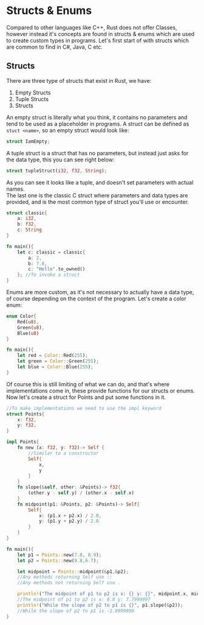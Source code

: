 # Structs & Enums

Compared to other languages like C++, Rust does not offer Classes, however instead it's concepts are 
found in structs & enums which are used to create custom types in programs. Let's first start of with structs 
which are common to find in C#, Java, C etc. 

## Structs 
There are three type of structs that exist in Rust, we have: 
1. Empty Structs 
2. Tuple Structs 
3. Structs 

An empty struct is literally what you think, it contains no parameters and tend to be used as a placeholder in programs. A struct can be defined as `stuct <name>`, so an empty struct would look like: 

```rust
struct IamEmpty;
```

A tuple struct is a struct that has no parameters, but instead just asks for the data type, this you can see right below: 

```rust
struct tupleStruct(i32, f32, String);
```
As you can see it looks like a tuple, and doesn't set parameters with actual names.  
The last one is the classic C struct where parameters and data types are provided, and is the most common type of struct you'll use or encounter. 

```rust
struct classic{
    a: i32, 
    b: f32, 
    c: String
}

fn main(){
    let c: classic = classic{
        a: 2, 
        b: 7.8, 
        c: "Hello".to_owned()
    }; //To invoke a struct
}
```
Enums are more custom, as it's not necessary to actually have a data type, of course depending on the context of the program. Let's create a color enum: 

```rust
enum Color{
    Red(u8), 
    Green(u8),
    Blue(u8)
}

fn main(){
    let red = Color::Red(255);
    let green = Color::Green(255);
    let blue = Color::Blue(255);
}
```

Of course this is still limiting of what we can do, and that's where implementations come in, these provide functions for our structs or enums. Now let's create a struct for Points and put some functions in it. 

```rust
//To make implementations we need to use the impl keyword
struct Points{
    x: f32,
    y: f32,
}

impl Points{
    fn new (x: f32, y: f32)-> Self {
        //Similar to a constructor 
        Self{
            x,
            y
        }
    }
    fn slope(&self, other: &Points)-> f32{
        (other.y - self.y) / (other.x - self.x)
    }
    fn midpoint(p1: &Points, p2: &Points)-> Self{
        Self{
            x: (p1.x + p2.x) / 2.0, 
            y: (p1.y + p2.y) / 2.0
        }
    }
}

fn main(){
    let p1 = Points::new(7.8, 8.9);
    let p2 = Points::new(9.8,6.7);

    let midpoint = Points::midpoint(&p1,&p2);
    //Any methods returning Self use ::
    //Any methods not returning Self use .

    println!("The midpoint of p1 to p2 is x: {} y: {}", midpoint.x, midpoint.y);
    //The midpoint of p1 to p2 is x: 8.8 y: 7.7999997
    println!("While the slope of p2 to p1 is {}", p1.slope(&p2));
    //While the slope of p2 to p1 is -1.0999999
}
```
<!--
- Empty struct
- Tuple struct
- classic strut

- enums 

- implementations >